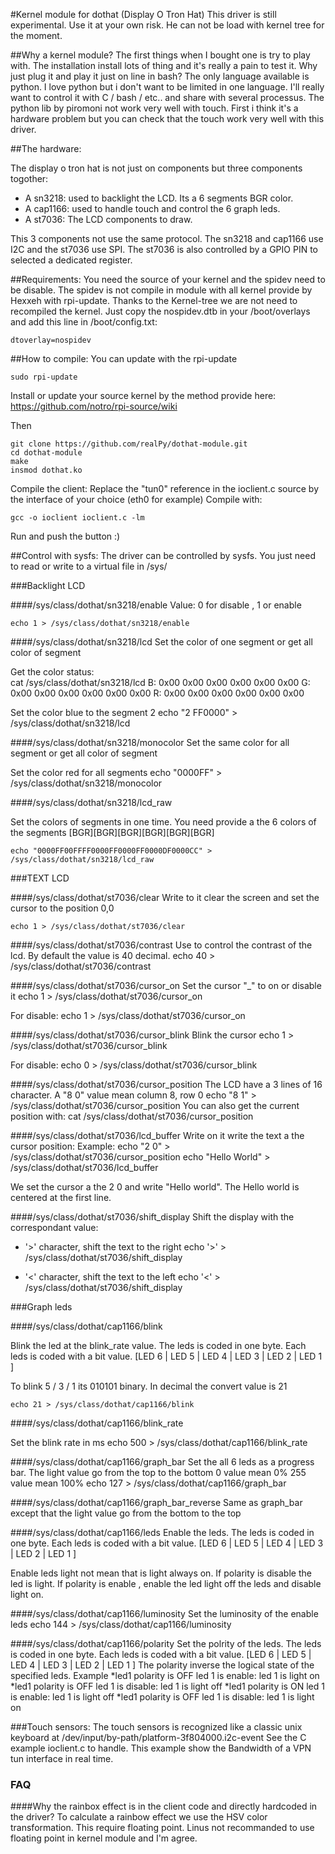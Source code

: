 #Kernel module for dothat (Display O Tron Hat)
This driver is still experimental. Use it at your own risk. He can not be load with kernel tree for the moment.

##Why a kernel module?
The first things when I bought one is try to play with. The installation install lots of thing and it's really a pain to test it.
Why just plug it and play it just on line in bash? The only language available is python. I love python but i don't want to be limited in one language. I'll really want to control it with C / bash / etc.. and share with several processus. The python lib by piromoni not work very well with touch. First i think it's a hardware problem but you can check that the touch work very well with this driver.

##The hardware:

The display o tron hat is not just on components but three components togother:
* A sn3218: used to backlight the LCD. Its a 6 segments BGR color.
* A cap1166: used to handle touch and control the 6 graph leds.
* A st7036: The LCD components to draw.

This 3 components not use the same protocol. The sn3218 and cap1166 use I2C and the st7036 use SPI. The st7036 is also controlled by a GPIO PIN to selected a dedicated register. 

##Requirements:
You need the source of your kernel and the spidev need to be disable. The spidev is not compile in module with all kernel provide by Hexxeh with rpi-update. Thanks to the Kernel-tree we are not need to recompiled the kernel. Just copy the nospidev.dtb in your /boot/overlays and add this line in /boot/config.txt:

	dtoverlay=nospidev


##How to compile:
You can update with the rpi-update

	sudo rpi-update
	
Install or update your source kernel by the method provide here:
https://github.com/notro/rpi-source/wiki

Then

	git clone https://github.com/realPy/dothat-module.git
	cd dothat-module
	make
	insmod dothat.ko
	
Compile the client:
Replace the "tun0" reference in the ioclient.c source by the interface of your choice (eth0 for example)
Compile with:

	gcc -o ioclient ioclient.c -lm

Run and push the button :)


##Control with sysfs:
The driver can be controlled by sysfs.
You just need to read or write to a virtual file in /sys/

###Backlight LCD

####/sys/class/dothat/sn3218/enable
Value: 0 for disable , 1 or enable

	echo 1 > /sys/class/dothat/sn3218/enable

####/sys/class/dothat/sn3218/lcd
Set the color of one segment or get all color of segment
 
Get the color status:	
	cat /sys/class/dothat/sn3218/lcd
    B: 0x00 0x00 0x00 0x00 0x00 0x00
    G: 0x00 0x00 0x00 0x00 0x00 0x00
    R: 0x00 0x00 0x00 0x00 0x00 0x00
	
Set the color blue to the segment 2
	echo "2 FF0000" > /sys/class/dothat/sn3218/lcd

####/sys/class/dothat/sn3218/monocolor
Set the same color for all segment or get all color of segment

	
Set the color red for all segments
	echo "0000FF" > /sys/class/dothat/sn3218/monocolor


####/sys/class/dothat/sn3218/lcd_raw

Set the colors of segments in one time. You need provide a the 6 colors of the segments [BGR][BGR][BGR][BGR][BGR][BGR]

	echo "0000FF00FFFF0000FF0000FF0000DF0000CC" > /sys/class/dothat/sn3218/lcd_raw

###TEXT LCD

####/sys/class/dothat/st7036/clear
Write to it clear the screen and set the cursor to the position 0,0

	echo 1 > /sys/class/dothat/st7036/clear

####/sys/class/dothat/st7036/contrast
Use to control the contrast of the lcd. By default the value is 40 decimal. 
	echo 40 > /sys/class/dothat/st7036/contrast
	
####/sys/class/dothat/st7036/cursor_on
Set the cursor "_" to on or disable it
	echo 1 > /sys/class/dothat/st7036/cursor_on

For disable:
	echo 1 > /sys/class/dothat/st7036/cursor_on
	
####/sys/class/dothat/st7036/cursor_blink
Blink the cursor
	echo 1 > /sys/class/dothat/st7036/cursor_blink
	
For disable:
	echo 0 > /sys/class/dothat/st7036/cursor_blink

####/sys/class/dothat/st7036/cursor_position
The LCD have a 3 lines of 16 character.
A "8 0" value mean  column 8, row 0
	echo "8 1" > /sys/class/dothat/st7036/cursor_position
You can also get the current position with:
	cat /sys/class/dothat/st7036/cursor_position

####/sys/class/dothat/st7036/lcd_buffer
Write on it write the text a the cursor position:
Example: 
	echo "2 0" > /sys/class/dothat/st7036/cursor_position
	echo "Hello World" > /sys/class/dothat/st7036/lcd_buffer
	
We set the cursor a the 2 0 and write "Hello world". The Hello world is centered at the first line.


####/sys/class/dothat/st7036/shift_display
Shift the display with the correspondant value:
* '>' character, shift the text to the right
	echo '>' > /sys/class/dothat/st7036/shift_display
	
* '<' character, shift the text to the left
	echo '<' > /sys/class/dothat/st7036/shift_display

###Graph leds

####/sys/class/dothat/cap1166/blink

Blink the led at the blink_rate value. The leds is coded in one byte. Each leds is coded with a bit value.
[LED 6 | LED 5 | LED 4 | LED 3 | LED 2 | LED 1  ]

To blink 5 / 3 / 1  its 010101 binary. In decimal the convert value is 21

	echo 21 > /sys/class/dothat/cap1166/blink
	
####/sys/class/dothat/cap1166/blink_rate

Set the blink rate in ms
	echo 500 > /sys/class/dothat/cap1166/blink_rate


####/sys/class/dothat/cap1166/graph_bar
Set the all 6 leds as a progress bar.
The light value go from the top to the bottom
0 value mean 0%
255 value mean 100%
	echo 127 > /sys/class/dothat/cap1166/graph_bar

	
####/sys/class/dothat/cap1166/graph_bar_reverse
Same as graph_bar except that the light value go from the bottom to the top
	
####/sys/class/dothat/cap1166/leds
Enable the leds. The leds is coded in one byte. Each leds is coded with a bit value.
[LED 6 | LED 5 | LED 4 | LED 3 | LED 2 | LED 1  ]

Enable leds light not mean that is light always on. If polarity is disable the led is light. If polarity is enable , enable the led light off the leds and disable light on.
 
####/sys/class/dothat/cap1166/luminosity
 Set the luminosity of the enable leds
 	echo 144 > /sys/class/dothat/cap1166/luminosity
	
####/sys/class/dothat/cap1166/polarity
Set the polrity of the leds. The leds is coded in one byte. Each leds is coded with a bit value.
[LED 6 | LED 5 | LED 4 | LED 3 | LED 2 | LED 1  ]
 The polarity inverse the logical state of the specified leds.
 Example
 *led1 polarity is OFF led 1 is enable: led 1 is light on
 *led1 polarity is OFF led 1 is disable: led 1 is light off
 *led1 polarity is ON led 1 is enable: led 1 is light off
 *led1 polarity is OFF led 1 is disable: led 1 is light on
 
 
###Touch sensors:
The touch sensors is recognized like a classic unix keyboard at /dev/input/by-path/platform-3f804000.i2c-event
See the C example ioclient.c to handle.
This example show the Bandwidth of a VPN tun interface in real time.

### FAQ
####Why the rainbox effect is in the client code and directly hardcoded in the driver?
To calculate a rainbow effect we use the HSV color transformation. This require floating point. Linus not recommanded to use floating point in kernel module and I'm agree.


